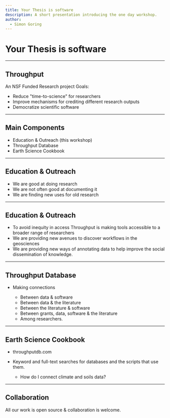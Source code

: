 ```yaml
---
title: Your Thesis is software
description: A short presentation introducing the one day workshop.
author:
  - Simon Goring
---
```


# Your Thesis is software

--------------------------------------------------------------------------------

## Throughput

An NSF Funded Research project Goals:

- Reduce "time-to-science" for researchers
- Improve mechanisms for crediting different research outputs
- Democratize scientific software

--------------------------------------------------------------------------------

## Main Components

- Education & Outreach (this workshop)
- Throughput Database
- Earth Science Cookbook

--------------------------------------------------------------------------------

## Education & Outreach

- We are good at doing research
- We are not often good at documenting it
- We are finding new uses for old research

--------------------------------------------------------------------------------

## Education & Outreach

- To avoid inequity in access Throughput is making tools accessible to a broader range of researchers
- We are providing new avenues to discover workflows in the geosciences
- We are providing new ways of annotating data to help improve the social dissemination of knowledge.

--------------------------------------------------------------------------------

## Throughput Database

- Making connections

  - Between data & software
  - Between data & the literature
  - Between the literature & software
  - Between grants, data, software & the literature
  - Among researchers.

--------------------------------------------------------------------------------

## Earth Science Cookbook

- throughputdb.com
- Keyword and full-text searches for databases and the scripts that use them.

  - How do I connect climate and soils data?

--------------------------------------------------------------------------------

## Collaboration

All our work is open source & collaboration is welcome.
